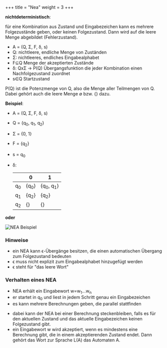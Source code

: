 +++
title = "Nea"
weight = 3
+++

**nichtdeterministisch**:

für eine Kombination aus Zustand und Eingabezeichen kann es mehrere Folgezustände geben, oder keinen Folgezustand. Dann wird auf die leere Menge abgebildet (Fehlerzustand).

- A = (Q, Σ, F, δ, s)
- Q: nichtleere, endliche Menge von Zuständen
- Σ: nichtleeres, endliches Eingabealphabet
- F⊆Q Menge der akzeptierten Zustände
- δ: QxΣ → P(Q) Übergangsfunktion die jeder Kombination einen Nachfolgezustand zuordnet
- s∈Q Startzustand

P(Q) ist die Potenzmenge von Q, also die Menge aller Teilmengen von Q. Dabei gehört auch die leere Menge ∅ bzw. {} dazu.

**Beispiel**:

- A = (Q, Σ, F, δ, s)
- Q = {q<sub>0</sub>, q<sub>1</sub>, q<sub>2</sub>}
- Σ = {0, 1}
- F = {q<sub>2</sub>}
- s = q<sub>0</sub>
- δ:
    
    |     | 0   | 1   |
    | --- | --- | --- |
    | q<sub>0</sub> | {q<sub>0</sub>} | {q<sub>0</sub>, q<sub>1</sub>} |
    | q<sub>1</sub> | {q<sub>2</sub>} | {q<sub>2</sub>} |
    | q<sub>2</sub> | {}  | {}  |
    

**oder**

![NEA Beispiel](nea-beispiel.jpg)

### Hinweise

- ein NEA kann ϵ-Übergänge besitzen, die einen automatischen Übergang zum Folgezustand bedeuten
- ϵ muss nicht explizit zum Eingabealphabet hinzugefügt werden
- ϵ steht für "das leere Wort"

### Verhalten eines NEA

- NEA erhält ein Eingabewort w=w<sub>1</sub>...w<sub>n</sub>
- er startet in q<sub>0</sub> und liest in jedem Schritt genau ein Eingabezeichen
- es kann mehrere Berechnungen geben, die parallel stattfinden
<!-- To-Do: steckenbleiben ändern -->
- dabei kann der NEA bei einer Berechnung steckenbleiben, falls es für den aktuellen Zustand und das aktuelle Eingabezeichen keinen Folgezustand gibt.
- ein Eingabewort w wird akzeptiert, wenn es mindestens eine Berechnung gibt, die in einem akzeptierenden Zustand endet. Dann gehört das Wort zur Sprache L(A) das Automaten A.
